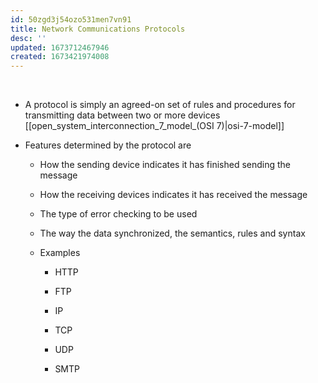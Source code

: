 ```yaml
---
id: 50zgd3j54ozo531men7vn91
title: Network Communications Protocols
desc: ''
updated: 1673712467946
created: 1673421974008
---
```

 

-   A protocol is simply an agreed-on set of rules and procedures for transmitting data between two or more devices [[open_system_interconnection_7_model_(OSI 7)|osi-7-model]]

-   Features determined by the protocol are

    -   How the sending device indicates it has finished sending the message

    -   How the receiving devices indicates it has received the message

    -   The type of error checking to be used
    
    - The way the data synchronized, the semantics, rules and syntax 

    -   Examples

        -   HTTP

        -   FTP

        -   IP

        -   TCP

        -   UDP

        -   SMTP
